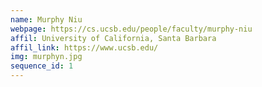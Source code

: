 ```yaml
---
name: Murphy Niu
webpage: https://cs.ucsb.edu/people/faculty/murphy-niu
affil: University of California, Santa Barbara
affil_link: https://www.ucsb.edu/
img: murphyn.jpg
sequence_id: 1
---
```

